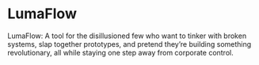 # LumaFlow
LumaFlow: A tool for the disillusioned few who want to tinker with broken systems, slap together prototypes, and pretend they’re building something revolutionary, all while staying one step away from corporate control.
